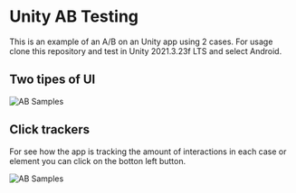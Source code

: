 # Unity AB Testing

This is an example of an A/B on an Unity app using 2 cases. For usage clone this repository and test in Unity 2021.3.23f LTS and select Android.


## Two tipes of UI

![AB Samples](dist/SS.png)


## Click trackers

For see how the app is tracking the amount of interactions in each case or element you can click on the botton left button.

![AB Samples](dist/SS2.png)